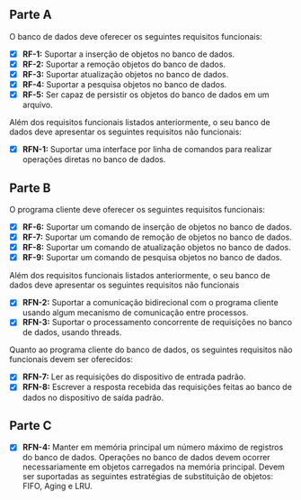 ## Parte A 
O banco de dados deve oferecer os seguintes requisitos funcionais: 
-  [x] **RF-1:** Suportar a inserção de objetos no banco de dados. 
-  [x] **RF-2:** Suportar a remoção objetos do banco de dados. 
-  [x] **RF-3:** Suportar atualização objetos no banco de dados. 
-  [x] **RF-4:** Suportar a pesquisa objetos no banco de dados. 
-  [x] **RF-5:** Ser capaz de persistir os objetos do banco de dados em um arquivo. 
 
Além dos requisitos funcionais listados anteriormente, o seu banco de dados deve apresentar os seguintes requisitos não funcionais: 
-  [x] **RFN-1:** Suportar uma interface por linha de comandos para realizar operações diretas no banco de dados. 
 
## Parte B 
O programa cliente deve oferecer os seguintes requisitos funcionais:  
- [x] **RF-6:** Suportar um comando de inserção de objetos no banco de dados. 
- [x] **RF-7:** Suportar um comando de remoção de objetos no banco de dados.  
- [x] **RF-8:** Suportar um comando de atualização objetos no banco de dados.  
- [x] **RF-9:** Suportar um comando de pesquisa objetos no banco de dados. 
 
Além dos requisitos funcionais listados anteriormente, o seu banco de dados deve apresentar os seguintes requisitos não funcionais 
 
- [x] **RFN-2:** Suportar a comunicação bidirecional com o programa cliente usando algum mecanismo de comunicação entre processos.  
- [x] **RFN-3:** Suportar o processamento concorrente de requisições no banco de dados, usando threads. 
 
Quanto ao programa cliente do banco de dados, os seguintes requisitos não funcionais devem ser oferecidos: 
 
- [x] **RFN-7:** Ler as requisições do dispositivo de entrada padrão.  
- [x] **RFN-8:** Escrever a resposta recebida das requisições feitas ao banco de dados no dispositivo de saída padrão. 
 
## Parte C 
 
- [x] **RFN-4:** Manter em memória principal um número máximo de registros do banco de dados. Operações no banco de dados devem ocorrer necessariamente em objetos carregados na memória principal. Devem ser suportadas as seguintes estratégias de substituição de objetos: FIFO, Aging e LRU.